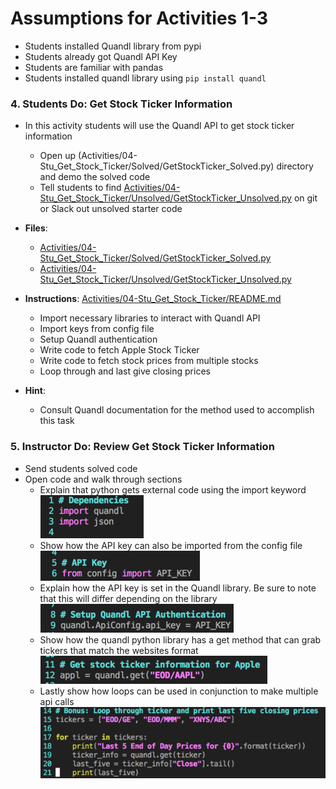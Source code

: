 # Assumptions for Activities 1-3
* Students installed Quandl library from pypi
* Students already got Quandl API Key
* Students are familiar with pandas 
* Students installed quandl library using `pip install quandl`

### 4. Students Do: Get Stock Ticker Information
* In this activity students will use the Quandl API to get stock ticker
information
  * Open up (Activities/04-Stu_Get_Stock_Ticker/Solved/GetStockTicker_Solved.py)
  directory and demo the solved code
  * Tell students to find
  [Activities/04-Stu_Get_Stock_Ticker/Unsolved/GetStockTicker_Unsolved.py](Activities/04-Stu_Get_Stock_Ticker/Unsolved/GetStockTicker_Unsolved.py)
   on git or Slack out unsolved starter code

* **Files**:
  * [Activities/04-Stu_Get_Stock_Ticker/Solved/GetStockTicker_Solved.py](Activities/04-Stu_Get_Stock_Ticker/Solved/GetStockTicker_Solved.py)
  * [Activities/04-Stu_Get_Stock_Ticker/Unsolved/GetStockTicker_Unsolved.py](Activities/04-Stu_Get_Stock_Ticker/Unsolved/GetStockTicker_Unsolved.py)

* **Instructions**: [Activities/04-Stu_Get_Stock_Ticker/README.md](Activities/04-Stu_Get_Stock_Ticker/README.md)
  * Import necessary libraries to interact with Quandl API  
  * Import keys from config file  
  * Setup Quandl authentication  
  * Write code to fetch Apple Stock Ticker  
  * Write code to fetch stock prices from multiple stocks
  * Loop through and last give closing prices  

* **Hint**:
  * Consult Quandl documentation for the method used to accomplish this task

### 5. Instructor Do: Review Get Stock Ticker Information

* Send students solved code
* Open code and walk through sections
  * Explain that python gets external code using the import keyword  
   ![Import Depedencies](Images/ImportDependencies.png)
  * Show how the API key can also be imported from the config file  
   ![Import Keys](Images/ImportAPIKey.png)
  * Explain how the API key is set in the Quandl library. Be sure to
  note that this will differ depending on the library  
   ![Set API Key](Images/SetAPIKeyForQuandl.png)
  * Show how the quandl python library has a get method that can grab
   tickers that match the websites format  
   ![Get Stock Information](Images/GetAppleStockInformation.png)
  * Lastly show how loops can be used in conjunction to make
  multiple api calls  
   ![Get Multiple Stocks](Images/GetStockInformationforMultipleStocks.png)
